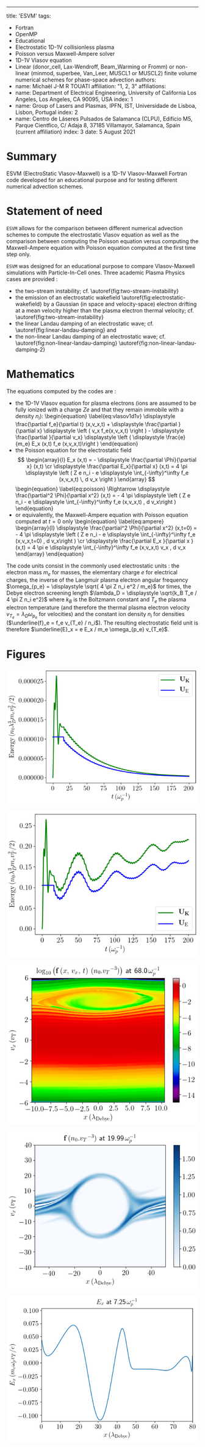 ---
title: 'ESVM' tags:
  - Fortran
  - OpenMP
  - Educational
  - Electrostatic 1D-1V collisionless plasma
  - Poisson versus Maxwell-Ampere solver
  - 1D-1V Vlasov equation
  - Linear (donor_cell, Lax-Wendroff, Beam_Warming or Fromm) or 
    non-linear (minmod, superbee, Van_Leer, MUSCL1 or MUSCL2) finite volume numerical schemes 
    for phase-space advection
authors:
  - name: Michaël J-M R TOUATI
    affiliation: "1, 2, 3"
affiliations:
 - name: Department of Electrical Engineering, 
         University of California Los Angeles, Los Angeles, CA 90095, USA
   index: 1
 - name: Group of Lasers and Plasmas, 
         IPFN, IST, Universidade de Lisboa, Lisbon, Portugal
   index: 2
 - name: Centro de Láseres Pulsados de Salamanca (CLPU), 
         Edificio M5, Parque Cientfico, C/ Adaja 8, 37185 Villamayor, Salamanca, Spain
         (current affiliation)
   index: 3
date: 5 August 2021

# Summary

ESVM (ElectroStatic Vlasov-Maxwell) is a 1D-1V Vlasov-Maxwell Fortran code developed 
for an educational purpose and for testing different numerical advection schemes.

# Statement of need

`ESVM` allows for the comparison between different numerical advection schemes to 
compute the electrostatic Vlasov equation as well as the comparison 
between computing the Poisson equation versus computing the Maxwell-Ampere equation with Poisson equation computed at the first time step only.

`ESVM` was designed for an educational purpose to compare Vlasov-Maxwell simulations with Particle-In-Cell ones.
Three academic Plasma Physics cases are provided :
- the two-stream instability; cf. \autoref{fig:two-stream-instability}
- the emission of an electrostatic wakefield \autoref{fig:electrostatic-wakefield}
  by a Gaussian (in space and velocity-space) electron drifting at a mean velocity higher than the plasma electron thermal velocity; cf. \autoref{fig:two-stream-instability}
- the linear Landau damping of an electrostatic wave; cf. \autoref{fig:linear-landau-damping} and 
- the non-linear Landau damping of an electrostatic wave; cf. \autoref{fig:non-linear-landau-damping} \autoref{fig:non-linear-landau-damping-2}

# Mathematics

The equations computed by the codes are :
- the 1D-1V Vlasov equation for plasma electrons (ions are assumed to be fully ionized with a charge $Z e$ and that they remain immobile with a density $n_i$): 
\begin{equation}
\label{eq:vlasov1d1v}
\displaystyle \frac{\partial f_e}{\partial t} (x,v_x,t) + \displaystyle \frac{\partial }{\partial x} \displaystyle \left ( v_x f_e(x,v_x,t) \right ) - \displaystyle \frac{\partial }{\partial v_x} \displaystyle \left ( \displaystyle \frac{e}{m_e} E_x (x,t) f_e (x,v_x,t)\right )
\end{equation}
- the Poisson equation for the electrostatic field 
$$
\begin{array}{l}
    E_x (x,t) = - \displaystyle \frac{\partial \Phi}{\partial x} (x,t)
\cr \displaystyle \frac{\partial E_x}{\partial x} (x,t) = 4 \pi \displaystyle \left ( Z e n_i - e \displaystyle \int_{-\infty}^\infty f_e (x,v_x,t) \, d v_x \right )
\end{array}
$$
\begin{equation}
\label{eq:poisson}
\Rightarrow \displaystyle \frac{\partial^2 \Phi}{\partial x^2} (x,t) = - 4 \pi \displaystyle \left ( Z e n_i - e \displaystyle \int_{-\infty}^\infty f_e (x,v_x,t) \, d v_x\right )
\end{equation}
- or equivalently, the Maxwell-Ampere equation with Poisson equation computed at $t=0$ only
\begin{equation}
\label{eq:ampere}
\begin{array}{l}
    \displaystyle \frac{\partial^2 \Phi}{\partial x^2} (x,t=0) = - 4 \pi \displaystyle \left ( Z e n_i - e \displaystyle \int_{-\infty}^\infty f_e (x,v_x,t=0) \, d v_x\right )
\cr  \displaystyle \frac{\partial E_x }{\partial x } (x,t) = 4 \pi e \displaystyle \int_{-\infty}^\infty f_e (x,v_x,t) v_x \, d v_x
\end{array}
\end{equation}

The code units consist in the commonly used electrostatic units : the electron mass $m_e$ for masses, the elementary charge $e$ for electrical charges, the inverse of the Langmuir plasma electron angular frequency $\omega_{p_e} = \displaystyle \sqrt{ 4 \pi Z n_i e^2 / m_e}$ for times, the Debye electron screening length $\lambda_D = \displaystyle \sqrt{k_B T_e / 4 \pi Z n_i e^2}$ where $k_B$ is the Boltzmann constant and $T_e$ the plasma electron temperature (and therefore the thermal plasma electron velocity $v_{T_e} = \lambda_D  \omega_{p_e}$ for velocities) and the constant ion density $n_i$ for densities ($\underline{f}_e = f_e v_{T_e} / n_i$). The resulting electrostatic field unit is therefore $\underline{E}_x = e E_x / m_e \omega_{p_e} v_{T_e}$.

# Figures

![Linear Landau damping test case : Electrostatic field energy and Plasma electron kinetic energy versus time.\label{fig:linear-landau-damping}](test-cases/Linear-Landau-Damping/figures-Poisson/energy.png)

![Non Linear Landau damping test case : Electrostatic field energy and Plasma electron kinetic energy versus time.\label{fig:non-linear-landau-damping}](test-cases/Non-Linear-Landau-Damping/figures-Poisson/energy.png)

![Non Linear Landau damping test case : Plasma electrons phase-space.\label{fig:non-linear-landau-damping-2}](test-cases/Non-Linear-Landau-Damping/figures-Poisson/f_log/f_log_69.png)

![Two stream instability test case : Plasma electrons phase-space.\label{fig:two-stream-instability}](test-cases/Two-Stream-Instability/figures-Poisson/f/f_81.png)

![Electrostatic wakefield test case : Electrostatic wakefield.\label{fig:electrostatic-wakefield}](test-cases/Wakefield-Emission/figures-Poisson/Ex/Ex_30.png)
